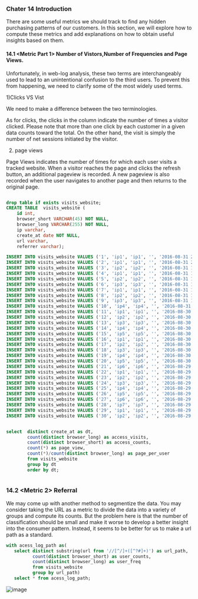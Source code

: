 ### Chater 14 Introduction 
There are some useful metrics we should track to find any hidden purchasing patterns of our customers. In this section, we will explore how to compute these metrics and add explanations on how to obtain useful insights based on them. 


#### 14.1 <Metric Part 1> Number of Vistors,Number of Frequencies and Page Views. 

Unfortunately, in web-log analysis, these two terms are interchangeably used to lead to an unintentional confusion to the third users. To prevent this from happening,  we need to clarify some of the most widely used terms.

1)Clicks VS Vist

We need to make a difference between the two terminologies.

As for clicks, the clicks in the column indicate the number of times a visitor clicked. Please note that more than one click by each customer in a given data counts toward the total. On the other hand, the visit is simply the number of net sessions initiated by the visitor.  


2) page views

Page Views indicates the number of times for which each user visits a tracked website. When a visitor reaches the page and clicks the refresh button, an additional pageview is recorded. A new pageview is also recorded when the user navigates to another page and then returns to the original page.


```sql

drop table if exists visits_website;
CREATE TABLE  visits_website (
    id int,
    browser_short VARCHAR(45) NOT NULL,
    browser_long VARCHAR(255) NOT NULL,
	ip varchar,
	create_at date NOT NULL,
	url varchar,
	referrer varchar);

INSERT INTO visits_website VALUES ('1', 'ip1', 'ip1', '', '2016-08-31 20:30:00','http://www.example.com/?utm_source=google&utm_medium=search','http://www.google.co.kr/xxx');
INSERT INTO visits_website VALUES ('2', 'ip1', 'ip1', '', '2016-08-31 20:30:00','http://www.example.com/?utm_source=google&utm_medium=search','http://www.google.co.kr/xxx');
INSERT INTO visits_website VALUES ('3', 'ip2', 'ip2', '', '2016-08-31 19:30:00','http://www.example.com/detail?id=1','');
INSERT INTO visits_website VALUES ('4', 'ip1', 'ip1', '', '2016-08-31 19:30:00','http://www.example.com/?utm_source=google&utm_medium=search','http://www.google.co.kr/xxx');
INSERT INTO visits_website VALUES ('5', 'ip2', 'ip2', '', '2016-08-31 18:30:00','http://www.example.com/detail?id=1','');
INSERT INTO visits_website VALUES ('6', 'ip3', 'ip3', '', '2016-08-31 18:30:00','http://www.example.com/list/cd','');
INSERT INTO visits_website VALUES ('7', 'ip1', 'ip1', '', '2016-08-31 17:30:00','http://www.example.com/?utm_source=google&utm_medium=search','http://www.google.co.kr/xxx');
INSERT INTO visits_website VALUES ('8', 'ip2', 'ip2', '', '2016-08-31 17:30:00','http://www.example.com/detail?id=1','');
INSERT INTO visits_website VALUES ('9', 'ip3', 'ip3', '', '2016-08-31 16:30:00','http://www.example.com/list/cd','');
INSERT INTO visits_website VALUES ('10', 'ip4', 'ip4', '', '2016-08-31 16:30:00','http://www.example.com/list/newly','http://search.yahoo.co.jp/xxx');
INSERT INTO visits_website VALUES ('11', 'ip1', 'ip1', '', '2016-08-30 20:30:00','http://www.example.com/?utm_source=google&utm_medium=search','http://www.google.co.kr/xxx');
INSERT INTO visits_website VALUES ('12', 'ip2', 'ip2', '', '2016-08-30 20:30:00','http://www.example.com/detail?id=1','');
INSERT INTO visits_website VALUES ('13', 'ip3', 'ip3', '', '2016-08-30 20:30:00','http://www.example.com/list/cd','');
INSERT INTO visits_website VALUES ('14', 'ip4', 'ip4', '', '2016-08-30 20:30:00','http://www.example.com/list/newly','http://search.yahoo.co.jp/xxx');
INSERT INTO visits_website VALUES ('15', 'ip5', 'ip5', '', '2016-08-30 20:30:00', 'http://www.example.com/?utm_source=mynavi&utm_medium=affiliate','http://www.mynavi.jp/xxx');
INSERT INTO visits_website VALUES ('16', 'ip1', 'ip1', '', '2016-08-30 20:30:00','http://www.example.com/?utm_source=google&utm_medium=search','http://www.google.co.kr/xxx');
INSERT INTO visits_website VALUES ('17', 'ip2', 'ip2', '', '2016-08-30 20:30:00','http://www.example.com/detail?id=1','');
INSERT INTO visits_website VALUES ('18', 'ip3', 'ip3', '', '2016-08-30 20:30:00','http://www.example.com/list/cd','');
INSERT INTO visits_website VALUES ('19', 'ip4', 'ip4', '', '2016-08-30 20:30:00','http://www.example.com/?utm_source=mynavi&utm_medium=affiliate','http://www.mynavi.jp/xxx');
INSERT INTO visits_website VALUES ('20', 'ip5', 'ip5', '', '2016-08-30 20:30:00','http://www.example.com/list/dvd', 'https://www.facebook.com/xxx' );
INSERT INTO visits_website VALUES ('21', 'ip6', 'ip6', '', '2016-08-29 20:30:00','http://www.example.com/detail?id=2', 'https://twitter.com/xxx'    );
INSERT INTO visits_website VALUES ('22', 'ip1', 'ip1', '', '2016-08-29 20:30:00','http://www.example.com/?utm_source=google&utm_medium=search','http://www.google.co.kr/xxx');
INSERT INTO visits_website VALUES ('23', 'ip2', 'ip2', '', '2016-08-29 20:30:00','http://www.example.com/detail?id=1','');
INSERT INTO visits_website VALUES ('24', 'ip3', 'ip3', '', '2016-08-29 20:30:00','http://www.example.com/list/cd','');
INSERT INTO visits_website VALUES ('25', 'ip4', 'ip4', '', '2016-08-29 20:30:00','http://www.example.com/list/newly','http://search.yahoo.co.jp/xxx');
INSERT INTO visits_website VALUES ('26', 'ip5', 'ip5', '', '2016-08-29 20:30:00','http://www.example.com/?utm_source=mynavi&utm_medium=affiliate','http://www.mynavi.jp/xxx');
INSERT INTO visits_website VALUES ('27', 'ip6', 'ip6', '', '2016-08-29 20:30:00','http://www.example.com/list/dvd', 'https://www.facebook.com/xxx' );
INSERT INTO visits_website VALUES ('28', 'ip7', 'ip7', '', '2016-08-29 20:30:00','http://www.example.com/detail?id=1','https://twitter.com/xxx'    );
INSERT INTO visits_website VALUES ('29', 'ip1', 'ip1', '', '2016-08-29 20:30:00','http://www.example.com/?utm_source=google&utm_medium=search','http://www.google.co.kr/xxx'  );
INSERT INTO visits_website VALUES ('30', 'ip2', 'ip2', '', '2016-08-29 20:30:00','http://www.example.com/detail?id=1','');
```
```sql

select  distinct create_at as dt,
        count(distinct browser_long) as access_visits,
		count(distinct browser_short) as access_counts,
		count(*) as page_view,
		count(*)/count(distinct browser_long) as page_per_user
		from visits_website
		group by dt
		order by dt;
		

```

### 14.2 <Metric 2> Referral 

We may come up with another method to segmentize the data. You may consider taking the URL as a metric to divide the data into a variety of groups and compute its counts. But the problem here is that the number of classification should be small and make it worse to develop a better insight into the consumer pattern. Instead, it seems to be better for us to make a url path as a standard.


```sql
with acess_log_path as(
   select distinct substring(url from '//[^/]+([^?#]+)') as url_path,
	      count(distinct browser_short) as user_counts,
	      count(distinct browser_long) as user_freq
	      from visits_website
	      group by url_path)
   select * from acess_log_path;

```


![image](https://user-images.githubusercontent.com/53164959/87244027-d612de80-c475-11ea-82f0-4719936f5e86.png)


